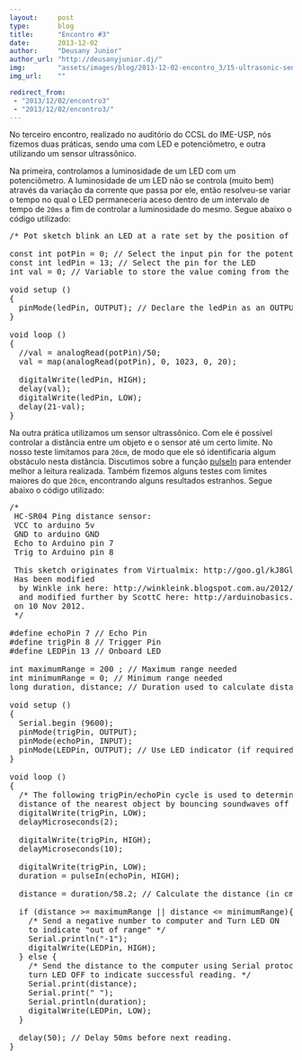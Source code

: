 ```yaml
---
layout:     post
type:       blog
title:      "Encontro #3"
date:       2013-12-02
author:     "Deusany Junior"
author_url: "http://deusanyjunior.dj/"
img:        "assets/images/blog/2013-12-02-encontro_3/15-ultrasonic-sensor-hc-sr04-1.jpg"
img_url:    ""

redirect_from:
 - "2013/12/02/encontro3"
 - "2013/12/02/encontro3/"
---
```


No terceiro encontro, realizado no auditório do CCSL do IME-USP, nós fizemos duas práticas, sendo uma com LED e potenciômetro, e outra utilizando um sensor ultrassônico.

Na primeira, controlamos a luminosidade de um LED com um potenciômetro. A luminosidade de um LED não se controla (muito bem) através da variação da corrente que passa por ele, então resolveu-se variar o tempo no qual o LED permaneceria aceso dentro de um intervalo de tempo de `20ms` a fim de controlar a luminosidade do mesmo. Segue abaixo o código utilizado:

<pre class="prettyprint">
/* Pot sketch blink an LED at a rate set by the position of a potentiometer */

const int potPin = 0; // Select the input pin for the potentiometer
const int ledPin = 13; // Select the pin for the LED
int val = 0; // Variable to store the value coming from the sensor

void setup ()
{
  pinMode(ledPin, OUTPUT); // Declare the ledPin as an OUTPUT
}

void loop ()
{
  //val = analogRead(potPin)/50;
  val = map(analogRead(potPin), 0, 1023, 0, 20);

  digitalWrite(ledPin, HIGH);
  delay(val);
  digitalWrite(ledPin, LOW);
  delay(21-val);
}
</pre>

Na outra prática utilizamos um sensor ultrassônico. Com ele é possível controlar a distância entre um objeto e o sensor até um certo limite. No nosso teste limitamos para `20cm`, de modo que ele só identificaria algum obstáculo nesta distância. Discutimos sobre a função [pulseIn](http://arduino.cc/en/Reference/pulseIn) para entender melhor a leitura realizada. Também fizemos alguns testes com limites maiores do que `20cm`, encontrando alguns resultados estranhos. Segue abaixo o código utilizado:

<pre class="prettyprint">
/*
 HC-SR04 Ping distance sensor:
 VCC to arduino 5v
 GND to arduino GND
 Echo to Arduino pin 7
 Trig to Arduino pin 8

 This sketch originates from Virtualmix: http://goo.gl/kJ8Gl
 Has been modified
  by Winkle ink here: http://winkleink.blogspot.com.au/2012/05/arduino-hc-sr04-ultrasonic-distance.html
  and modified further by ScottC here: http://arduinobasics.blogspot.com/
 on 10 Nov 2012.
 */

#define echoPin 7 // Echo Pin
#define trigPin 8 // Trigger Pin
#define LEDPin 13 // Onboard LED

int maximumRange = 200 ; // Maximum range needed
int minimumRange = 0; // Minimum range needed
long duration, distance; // Duration used to calculate distance

void setup ()
{
  Serial.begin (9600);
  pinMode(trigPin, OUTPUT);
  pinMode(echoPin, INPUT);
  pinMode(LEDPin, OUTPUT); // Use LED indicator (if required)
}

void loop ()
{
  /* The following trigPin/echoPin cycle is used to determine the
  distance of the nearest object by bouncing soundwaves off of it. */
  digitalWrite(trigPin, LOW);
  delayMicroseconds(2);

  digitalWrite(trigPin, HIGH);
  delayMicroseconds(10);

  digitalWrite(trigPin, LOW);
  duration = pulseIn(echoPin, HIGH);

  distance = duration/58.2; // Calculate the distance (in cm) based on the speed of sound.

  if (distance >= maximumRange || distance <= minimumRange){
    /* Send a negative number to computer and Turn LED ON
    to indicate "out of range" */
    Serial.println("-1");
    digitalWrite(LEDPin, HIGH);
  } else {
    /* Send the distance to the computer using Serial protocol, and
    turn LED OFF to indicate successful reading. */
    Serial.print(distance);
    Serial.print(" ");
    Serial.println(duration);
    digitalWrite(LEDPin, LOW);
  }

  delay(50); // Delay 50ms before next reading.
}
</pre>
